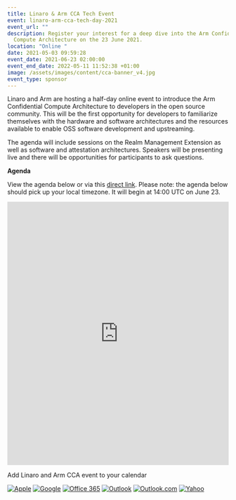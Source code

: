 ```yaml
---
title: Linaro & Arm CCA Tech Event
event: linaro-arm-cca-tech-day-2021
event_url: ""
description: Register your interest for a deep dive into the Arm Confidential
  Compute Architecture on the 23 June 2021.
location: "Online "
date: 2021-05-03 09:59:28
event_date: 2021-06-23 02:00:00
event_end_date: 2022-05-11 11:52:38 +01:00
image: /assets/images/content/cca-banner_v4.jpg
event_type: sponsor
---
```

Linaro and Arm are hosting a half-day online event to introduce the Arm Confidential Compute Architecture to developers in the open source community. This will be the first opportunity for developers to familiarize themselves with the hardware and software architectures and the resources available to enable OSS software development and upstreaming.

The agenda will include sessions on the Realm Management Extension as well as software and attestation architectures. Speakers will be presenting live and there will be opportunities for participants to ask questions.[](https://www.eventbrite.co.uk/e/linaro-and-arm-cca-tech-event-tickets-156790910835)[](https://www.eventbrite.co.uk/preview?eid=156790910835/)

**Agenda**

View the agenda below or via this [direct link](https://events.pinetool.ai/2092/#sessions). Please note: the agenda below should pick up your local timezone. It will begin at 14:00 UTC on June 23. <style>
#pine-sessions {
width: 100%;
height: 600px;
border: 0;
display: block;
}</style>

<iframe id="pine-sessions" src="https://events.pinetool.ai/2092/#widgets/sessions"></iframe>

Add Linaro and Arm CCA event to your calendar

[![Apple](https://www.addevent.com/gfx/icon-emd-share-apple-t1.png)](https://www.addevent.com/event/QA6370104+apple "Apple") [![Google](https://www.addevent.com/gfx/icon-emd-share-google-t1.png)](https://www.addevent.com/event/QA6370104+google "Google") [![Office 365](https://www.addevent.com/gfx/icon-emd-share-office365-t1.png)](https://www.addevent.com/event/QA6370104+office365 "Office 365") [![Outlook](https://www.addevent.com/gfx/icon-emd-share-outlook-t1.png)](https://www.addevent.com/event/QA6370104+outlook "Outlook") [![Outlook.com](https://www.addevent.com/gfx/icon-emd-share-outlookcom-t1.png)](https://www.addevent.com/event/QA6370104+outlookcom "Outlook.com") [![Yahoo](https://www.addevent.com/gfx/icon-emd-share-yahoo-t1.png)](https://www.addevent.com/event/QA6370104+yahoo "Yahoo")